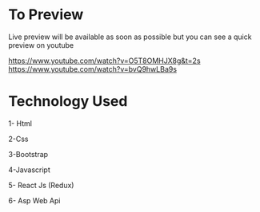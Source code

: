 # To Preview 
Live preview will be available as soon as possible
but you can see a quick preview on youtube

https://www.youtube.com/watch?v=O5T8OMHJX8g&t=2s
https://www.youtube.com/watch?v=bvQ9hwLBa9s

# Technology Used

1- Html 

2-Css

3-Bootstrap

4-Javascript

5- React Js (Redux)

6- Asp Web Api 


